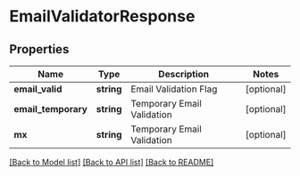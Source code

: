 # EmailValidatorResponse

## Properties
Name | Type | Description | Notes
------------ | ------------- | ------------- | -------------
**email_valid** | **string** | Email Validation Flag | [optional] 
**email_temporary** | **string** | Temporary Email Validation | [optional] 
**mx** | **string** | Temporary Email Validation | [optional] 

[[Back to Model list]](../../README.md#documentation-for-models) [[Back to API list]](../../README.md#documentation-for-api-endpoints) [[Back to README]](../../README.md)

